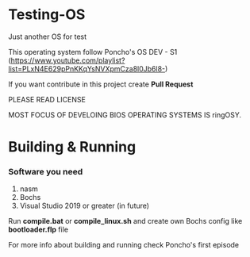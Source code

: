# Testing-OS
Just another OS for test

This operating system follow Poncho's OS DEV - S1 (https://www.youtube.com/playlist?list=PLxN4E629pPnKKqYsNVXpmCza8l0Jb6l8-)

If you want contribute in this project create **Pull Request**

PLEASE READ LICENSE

MOST FOCUS OF DEVELOING BIOS OPERATING SYSTEMS IS ringOSY.

# Building & Running

### Software you need
1. nasm
2. Bochs
3. Visual Studio 2019 or greater (in future)

Run **compile.bat** or **compile_linux.sh** and create own Bochs config like **bootloader.flp** file

For more info about building and running check Poncho's first episode
